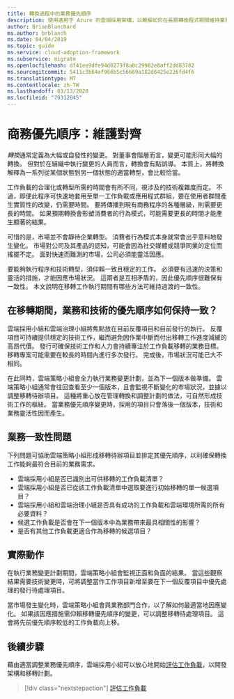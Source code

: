 ```yaml
---
title: 轉換過程中的業務優先順序
description: 使用適用于 Azure 的雲端採用架構，以瞭解如何在長期轉換程式期間維持業務的對齊。
author: BrianBlanchard
ms.author: brblanch
ms.date: 04/04/2019
ms.topic: guide
ms.service: cloud-adoption-framework
ms.subservice: migrate
ms.openlocfilehash: df41ee9dfe94d0279f8a0c29982e8aff2dd83782
ms.sourcegitcommit: 5411c3b64af966b5c56669a182d6425e226fd4f6
ms.translationtype: MT
ms.contentlocale: zh-TW
ms.lasthandoff: 03/13/2020
ms.locfileid: "79312045"
---
```

# <a name="business-priorities-maintaining-alignment"></a>商務優先順序：維護對齊

*轉換*通常定義為大幅或自發性的變更。 對董事會階層而言，變更可能形同大幅的轉換。 但對於在組織中執行變更的人員而言，轉換會有點誤導。 本質上，將轉換解釋為一系列從某個狀態到另一個狀態的適當轉型，會比較恰當。

工作負載的合理化或轉型所需的時間會有所不同，視涉及的技術複雜度而定。 不過，即便此程序可快速地套用至單一工作負載或應用程式群組，要在使用者群間產生實質性的改變，仍需要時間。 要將傳播到現有商務程序的各種層級，則需要更長的時間。 如果預期轉換會形塑消費者的行為模式，可能需要更長的時間才能產生顯著的結果。

可惜的是，市場並不會靜待企業轉型。 消費者行為模式本身就常會出乎意料地發生變化。 市場對公司及其產品的認知，可能會因為社交媒體或競爭同業的定位而搖擺不定。 面對快速而難測的市場，公司必須能靈活因應。

要能夠執行程序和技術轉型，須仰賴一致且穩定的工作。 必須要有迅速的決策和靈活的措施，才能因應市場狀況。 這兩者是互相矛盾的，因此優先順序很難保有一致性。 本文說明在移轉工作執行期間有哪些方法可維持過渡的一致性。

<!-- markdownlint-disable MD026 -->

## <a name="how-can-business-and-technical-priorities-stay-aligned-during-a-migration"></a>在移轉期間，業務和技術的優先順序如何保持一致？

雲端採用小組和雲端治理小組將焦點放在目前反覆項目和目前發行的執行。 反覆項目可持續提供穩定的技術工作，繼而避免因作業中斷而付出移轉工作進度減緩的高昂代價。 發行可確保技術工作和人力會持續專注於工作負載移轉的業務目標。 移轉專案可能需要在較長的時間內進行多次發行。 完成後，市場狀況可能已大不相同。

在此同時，雲端策略小組會全力執行業務變更計劃，並為下一個版本做準備。 雲端策略小組通常會往回查看至少一個版本，且會監視不斷變化的市場狀況，並據以調整移轉待辦項目。 這種將重心放在管理轉換和調整計劃的做法，可自然形成技術工作的樞紐。 當業務優先順序變更時，採用的項目只會落後一個版本，技術和業務靈活性因而產生。

## <a name="business-alignment-questions"></a>業務一致性問題

下列問題可協助雲端策略小組形成移轉待辦項目並排定其優先順序，以利確保轉換工作能夠最符合目前的業務需求。

- 雲端採用小組是否已識別出可供移轉的工作負載清單？
- 雲端採用小組是否已從該工作負載清單中選取要進行初始移轉的單一候選項目？
- 雲端採用小組和雲端治理小組是否具有成功的工作負載和雲端環境所需的所有必要資料？
- 候選工作負載是否會在下一個版本中為業務帶來最具相關性的影響？
- 是否有其他工作負載更適合作為移轉的候選項目？

## <a name="tangible-actions"></a>實際動作

在執行業務變更計劃期間，雲端策略小組會監視正面和負面的結果。 當這些觀察結果需要技術變更時，可將調整當作工作項目新增至要在下一個反覆項目中優先處理的發行待處理項目。

當市場發生變化時，雲端策略小組會與業務部門合作，以了解如何最適當地因應變化。 如果該因應措施需仰賴移轉優先順序的變更，可以調整移轉待處理項目。 這會將先前優先順序較低的工作負載向上移。

## <a name="next-steps"></a>後續步驟

藉由適當調整業務優先順序，雲端採用小組可以放心地開始[評估工作負載](./evaluate.md)，以開發架構和移轉計劃。

> [!div class="nextstepaction"]
> [評估工作負載](./evaluate.md)
